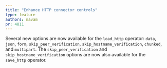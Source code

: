 ```yaml
---
title: "Enhance HTTP connector controls"
type: feature
authors: mavam
pr: 4811
---
```


Several new options are now available for the `load_http` operator: `data`,
`json`, `form`, `skip_peer_verification`, `skip_hostname_verification`,
`chunked`, and `multipart`. The `skip_peer_verification` and
`skip_hostname_verification` options are now also available for the `save_http`
operator.
